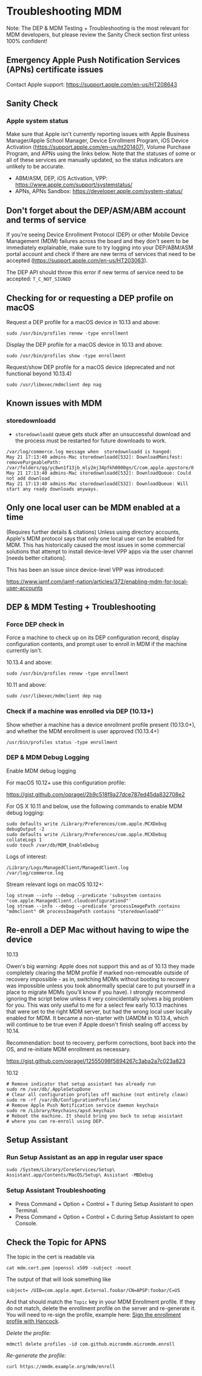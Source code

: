 # Troubleshooting MDM

Note: The DEP & MDM Testing + Troubleshooting is the most relevant for MDM developers, but please review the Sanity Check section first unless 100% confident!

## Emergency Apple Push Notification Services (APNs) certificate issues

Contact Apple support: <https://support.apple.com/en-us/HT208643>

## Sanity Check

### Apple system status

Make sure that Apple isn't currently reporting issues with Apple Business Manager/Apple School Manager, Device Enrollment Program, iOS Device Activation (<https://support.apple.com/en-us/ht201407>), Volume Purchase Program, and APNs using the links below. Note that the statuses of some or all of these services are manually updated, so the status indicators are unlikely to be accurate.

* ABM/ASM, DEP, iOS Activation, VPP: <https://www.apple.com/support/systemstatus/>
* APNs, APNs Sandbox: <https://developer.apple.com/system-status/>

## Don't forget about the DEP/ASM/ABM account and terms of service

If you're seeing Device Enrollment Protocol (DEP) or other Mobile Device Management (MDM) failures across the board and they don't seem to be immediately explainable, make sure to try logging into your DEP/ABM/ASM portal account and check if there are new terms of services that need to be accepted (<https://support.apple.com/en-us/HT203063>).

The DEP API should throw this error if new terms of service need to be accepted: `T_C_NOT_SIGNED`

## Checking for or requesting a DEP profile on macOS

Request a DEP profile for a macOS device in 10.13 and above:

```shell
sudo /usr/bin/profiles renew -type enrollment
```

Display the DEP profile for a macOS device in 10.13 and above:

```shell
sudo /usr/bin/profiles show -type enrollment
```

Request/show DEP profile for a macOS device (deprecated and not functional beyond 10.13.4)

```shell
sudo /usr/libexec/mdmclient dep nag
```

## Known issues with MDM

### storedownloadd

* `storedownloadd` queue gets stuck after an unsuccessful download and the process must be restarted for future downloads to work.

```shell
/var/log/commerce.log message when  storedownloadd is hanged:
May 21 17:13:40 admins-Mac storedownloadd[532]: DownloadManifest: removePurgeablePath: /var/folders/qg/yc8wn1f13jb_mly2mj34pfkh0000gn/C/com.apple.appstore/0
May 21 17:13:40 admins-Mac storedownloadd[532]: DownloadQueue: Could not add download
May 21 17:13:40 admins-Mac storedownloadd[532]: DownloadQueue: Will start any ready downloads anyways.
```

## Only one local user can be MDM enabled at a time

(Requires further details & citations) Unless using directory accounts, Apple's MDM protocol says that only one local user can be enabled for MDM. This has historically caused the most issues in some commercial solutions that attempt to install device-level VPP apps via the user channel [needs better citations].

This has been an issue since device-level VPP was introduced:

<https://www.jamf.com/jamf-nation/articles/372/enabling-mdm-for-local-user-accounts>

## DEP & MDM Testing + Troubleshooting

### Force DEP check in

Force a machine to check up on its DEP configuration record, display configuration contents, and prompt user to enroll in MDM if the machine currently isn't.

10.13.4 and above:

```shell
sudo /usr/bin/profiles renew -type enrollment
```

10.11 and above:

```shell
sudo /usr/libexec/mdmclient dep nag
```

### Check if a machine was enrolled via DEP (10.13+)

Show whether a machine has a device enrollment profile present (10.13.0+), and whether the MDM enrollment is user approved (10.13.4+)

```shell
/usr/bin/profiles status -type enrollment
```

### DEP & MDM Debug Logging

Enable MDM debug logging

For macOS 10.12+ use this configuration profile:

<https://gist.github.com/opragel/2b9c518f9a27dce787ed45da832708e2>

For OS X 10.11 and below, use the following commands to enable MDM debug logging:

```shell
sudo defaults write /Library/Preferences/com.apple.MCXDebug debugOutput -2
sudo defaults write /Library/Preferences/com.apple.MCXDebug collateLogs 1
sudo touch /var/db/MDM_EnableDebug
```

Logs of interest:

```shell
/Library/Logs/ManagedClient/ManagedClient.log
/var/log/commerce.log
```

Stream relevant logs on macOS 10.12+:

```shell
log stream --info --debug --predicate 'subsystem contains "com.apple.ManagedClient.cloudconfigurationd"'
log stream --info --debug --predicate 'processImagePath contains "mdmclient" OR processImagePath contains "storedownloadd"'
```

## Re-enroll a DEP Mac without having to wipe the device

10.13

Owen's big warning: Apple does not support this and as of 10.13 they made completely clearing the MDM profile if marked non-removable outside of recovery impossible - as in, switching MDMs without booting to recovery was impossible unless you took abnormally special care to put yourself in a place to migrate MDMs (you'll know if you have). I strongly recommend ignoring the script below unless it very coincidentally solves a big problem for you. This was only useful to me for a select few early 10.13 machines that were set to the right MDM server, but had the wrong local user locally enabled for MDM. It became a non-starter with UAMDM in 10.13.4, which will continue to be true even if Apple doesn't finish sealing off access by 10.14.

Recommendation: boot to recovery, perform corrections, boot back into the OS, and re-initiate MDM enrollment as necessary.

<https://gist.github.com/opragel/12555098f5894267c3aba2a7c023a823>

10.12

    # Remove indicator that setup assistant has already run
    sudo rm /var/db/.AppleSetupDone
    # Clear all configuration profiles off machine (not entirely clean)
    sudo rm -rf /var/db/ConfigurationProfiles/
    # Remove Apple Push Notification service daemon keychain
    sudo rm /Library/Keychains/apsd.keychain
    # Reboot the machine. It should bring you back to setup assistant
    # where you can re-enroll using DEP.

## Setup Assistant

### Run Setup Assistant as an app in regular user space

```shell
sudo /System/Library/CoreServices/Setup\ Assistant.app/Contents/MacOS/Setup\ Assistant -MBDebug
```

### Setup Assistant Troubleshooting

* Press Command + Option + Control + T during Setup Assistant to open Terminal.
* Press Command + Option + Control + C during Setup Assistant to open Console.

## Check the Topic for APNS

The topic in the cert is readable via

```shell
cat mdm.cert.pem |openssl x509 -subject -noout
```

The output of that will look something like

```shell
subject= /UID=com.apple.mgmt.External.foobar/CN=APSP:foobar/C=US
```

And that should match the `Topic` key in your MDM Enrollment profile. If they do not match, delete the enrollment profile on the server and re-generate it. You will need to re-sign the profile, example here: [Sign the enrollment profile with Hancock](https://github.com/micromdm/micromdm/wiki/Sign-the-enrollment-profile-with-Hancock).

_Delete the profile:_

```shell
mdmctl delete profiles -id com.github.micromdm.micromdm.enroll
```

_Re-generate the profile:_

```shell
curl https://mmdm.example.org/mdm/enroll
```
